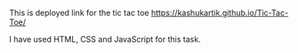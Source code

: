 This is deployed link for the tic tac toe
https://kashukartik.github.io/Tic-Tac-Toe/

I have used HTML, CSS and JavaScript for this task.
